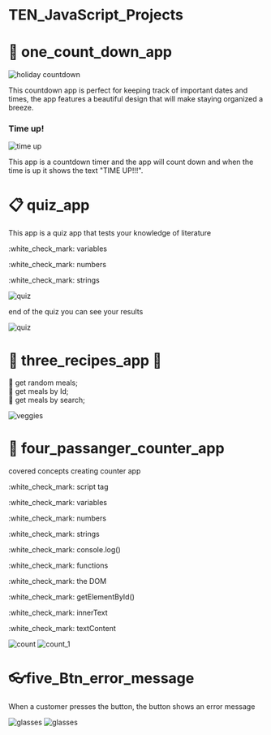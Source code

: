# TEN_JavaScript_Projects
# :dart: one_count_down_app

<img src="./one/holiday.JPG" alt="holiday countdown">
<p>This countdown app is perfect for keeping track of important dates and times, the app features a beautiful design that will make staying organized a breeze.</p>
<h3>Time up!</h3>
<img src="./one/holiday_time.JPG" alt="time up">
<p>This app is a countdown timer and the app will count down and when the time is up it shows the text "TIME UP!!!".</p>


# :clipboard: quiz_app
<p>This app is a quiz app that tests your knowledge of literature</p>

<p>:white_check_mark: variables</p>
<p>:white_check_mark: numbers</p>
<p>:white_check_mark: strings</p>
<img src="./two/quiz.JPG" alt="quiz">
<p>end of the quiz you can see your results</p>
<img src="./two/quiz_result.JPG" alt="quiz">


# :hamburger: three_recipes_app :sushi:
:curry: get random meals;<br>
:ramen: get meals by Id;<br>
:cake: get meals by search;

<img src="./three/recipe.JPG" alt="veggies">

# :steam_locomotive: four_passanger_counter_app
<p>covered concepts creating counter app </p>

<p>:white_check_mark: script tag</p>
<p>:white_check_mark: variables</p>
<p>:white_check_mark: numbers</p>
<p>:white_check_mark: strings</p>
<p>:white_check_mark: console.log()</p>
<p>:white_check_mark: functions</p>
<p>:white_check_mark: the DOM</p>
<p>:white_check_mark: getElementById()</p>
<p>:white_check_mark: innerText</p>
<p>:white_check_mark: textContent</p>

<img src="./four/count.JPG" alt="count">
<img src="./four/count2.JPG" alt="count_1">

# :eyeglasses:five_Btn_error_message
<p>When a customer presses the button, the button shows an error message</p>
<img src="./five/glasses.JPG" alt="glasses">
<img src="./five/glasses_error.JPG" alt="glasses">
